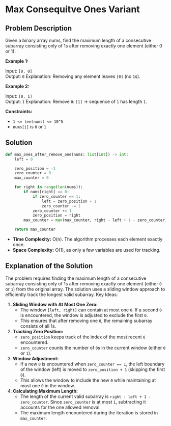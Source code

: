 # Max Consequitve Ones Variant

## Problem Description

Given a binary array nums, find the maximum length of a consecutive subarray consisting only of 1s after removing exactly one element (either 0 or 1).

**Example 1:**  

Input: `[0, 0]`  
Output: `0`
Explanation: Removing any element leaves `[0]` (no `1`s).

**Example 2:**  

Input: `[0, 1]`  
Output: `1` 
Explanation: Remove `0`: `[1]` → sequence of `1` has length `1`.

**Constraints:**

* `1 <= len(nums) <= 10^5`
* `nums[i]` is `0` or `1`

## Solution

```python
def max_ones_after_remove_one(nums: list[int]) -> int:
    left = 0

    zero_position = -1
    zero_counter = 0
    max_counter = 0

    for right in range(len(nums)):
        if nums[right] == 0:
            if zero_counter == 1:
                left = zero_position + 1
                zero_counter -= 1
            zero_counter += 1
            zero_position = right
        max_counter = max(max_counter, right - left + 1 - zero_counter)

    return max_counter
```

* **Time Complexity:** O(n). The algorithm processes each element exactly once.
* **Space Complexity:** O(1), as only a few variables are used for tracking.

## Explanation of the Solution

The problem requires finding the maximum length of a consecutive subarray consisting only of 1s after removing exactly one element (either `0` or `1`) from the original array. The solution uses a sliding window approach to efficiently track the longest valid subarray.
Key Ideas:

1. **Sliding Window with At Most One Zero:**
   * The window `[left, right]` can contain at most one `0`. If a second `0` is encountered, the window is adjusted to exclude the first `0`.
   * This ensures that after removing one `0`, the remaining subarray consists of all 1s.
2. **Tracking Zero Position:**
   * `zero_position` keeps track of the index of the most recent `0` encountered.
   * `zero_counter` counts the number of `0`s in the current window (either `0` or `1`).
3. **Window Adjustment:**
   * If a new `0` is encountered when `zero_counter == 1`, the left boundary of the window (left) is moved to `zero_position + 1` (skipping the first `0`).
   * This allows the window to include the new `0` while maintaining at most one `0` in the window.
4.  **Calculating Maximum Length:**
	* The length of the current valid subarray is `right - left + 1 - zero_counter`. Since `zero_counter` is at most `1`, subtracting it accounts for the one allowed removal.
	* The maximum length encountered during the iteration is stored in `max_counter`.

